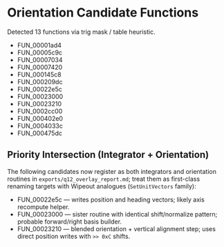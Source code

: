 # Orientation Candidate Functions

Detected 13 functions via trig mask / table heuristic.

- FUN_00001ad4
- FUN_00005c9c
- FUN_00007034
- FUN_00007420
- FUN_000145c8
- FUN_000209dc
- FUN_00022e5c
- FUN_00023000
- FUN_00023210
- FUN_0002cc00
- FUN_000402e0
- FUN_0004033c
- FUN_000475dc

## Priority Intersection (Integrator + Orientation)

The following candidates now register as both integrators and orientation routines in `exports/q12_overlay_report.md`; treat them as first-class renaming targets with Wipeout analogues (`SetUnitVectors` family):

- FUN_00022e5c — writes position and heading vectors; likely axis recompute helper.
- FUN_00023000 — sister routine with identical shift/normalize pattern; probable forward/right basis builder.
- FUN_00023210 — blended orientation + vertical alignment step; uses direct position writes with `>> 0xC` shifts.
